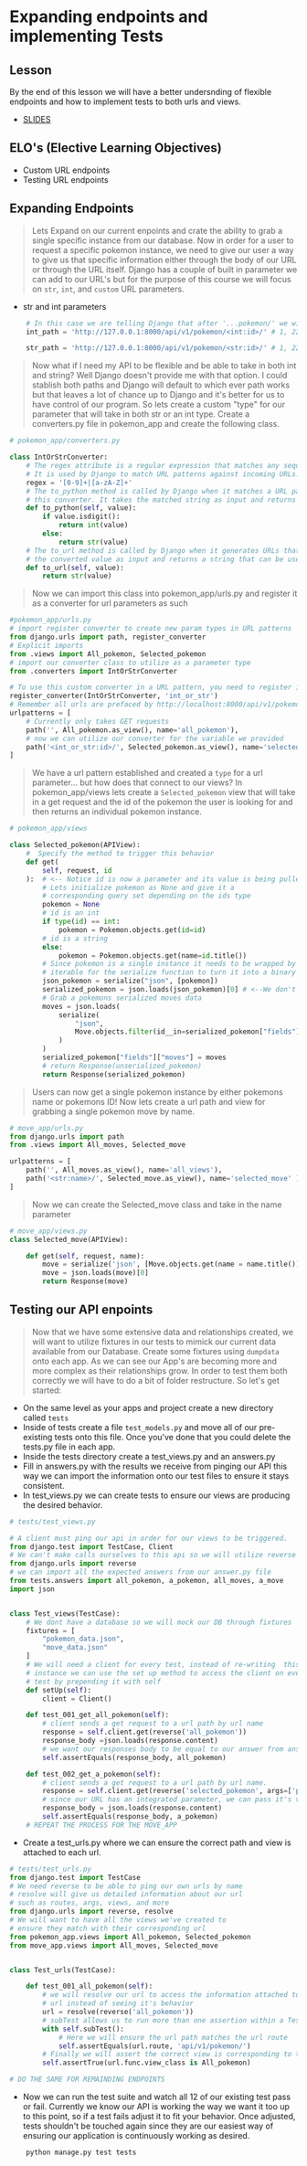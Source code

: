 # Expanding endpoints and implementing Tests

## Lesson

By the end of this lesson we will have a better undersnding of flexible endpoints and how to implement tests to both urls and views.

- [SLIDES](https://docs.google.com/presentation/d/1G1Qb5ljZbqaT7kWf4-G_VZxtSSZXWjiftVWKIJZF72I/edit?usp=sharing)

## ELO's (Elective Learning Objectives)

- Custom URL endpoints
- Testing URL endpoints

## Expanding Endpoints

> Lets Expand on our current enpoints and crate the ability to grab a single specific instance from our database.
> Now in order for a user to request a specific pokemon instance, we need to give our user a way to give us that specific information either through the body of our URL or through the URL itself. Django has a couple of built in parameter we can add to our URL's but for the purpose of this course we will focus on `str`, `int`, and `custom` URL parameters.

- str and int parameters

```python
    # In this case we are telling Django that after '...pokemon/' we will recieve an '...pokemon/interger/' and it will be ended by a slash
    int_path = 'http://127.0.0.1:8000/api/v1/pokemon/<int:id>/' # 1, 22, 176 (ACCEPTABLE) | Blastoise, Pikachu (UNACCEPTABLE)

    str_path = 'http://127.0.0.1:8000/api/v1/pokemon/<str:id>/' # 1, 22, 176 (UNACCEPTABLE) | Blastoise, Pikachu (ACCEPTABLE)
```

> Now what if I need my API to be flexible and be able to take in both int and string? Well Django doesn't provide me with that option. I could stablish both paths and Django will default to which ever path works but that leaves a lot of chance up to Django and it's better for us to have control of our program. So lets create a custom "type" for our parameter that will take in both str or an int type.
> Create a converters.py file in pokemon_app and create the following class.

```python
# pokemon_app/converters.py

class IntOrStrConverter:
    # The regex attribute is a regular expression that matches any sequence of digits or alphabetic characters.
    # It is used by Django to match URL patterns against incoming URLs.
    regex = '[0-9]+|[a-zA-Z]+'
    # The to_python method is called by Django when it matches a URL pattern that uses
    # this converter. It takes the matched string as input and returns the converted value.
    def to_python(self, value):
        if value.isdigit():
            return int(value)
        else:
            return str(value)
    # The to_url method is called by Django when it generates URLs that use this converter. It takes
    # the converted value as input and returns a string that can be used in a URL.
    def to_url(self, value):
        return str(value)

```

> Now we can import this class into pokemon_app/urls.py and register it as a converter for url parameters as such

```python
#pokemon_app/urls.py
# import register converter to create new param types in URL patterns
from django.urls import path, register_converter
# Explicit imports
from .views import All_pokemon, Selected_pokemon
# import our converter class to utilize as a parameter type
from .converters import IntOrStrConverter

# To use this custom converter in a URL pattern, you need to register it with Django using the register_converter function.
register_converter(IntOrStrConverter, 'int_or_str')
# Remember all urls are prefaced by http://localhost:8000/api/v1/pokemon/
urlpatterns = [
    # Currently only takes GET requests
    path('', All_pokemon.as_view(), name='all_pokemon'),
    # now we can utilize our converter for the variable we provided
    path('<int_or_str:id>/', Selected_pokemon.as_view(), name='selected_pokemon')
]
```

> We have a url pattern established and created a `type` for a url parameter... but how does that connect to our views? In pokemon_app/views lets create a `Selected_pokemon` view that will take in a get request and the id of the pokemon the user is looking for and then returns an individual pokemon instance.

```python
# pokemon_app/views

class Selected_pokemon(APIView):
    #  Specify the method to trigger this behavior
    def get(
        self, request, id
    ):  # <-- Notice id is now a parameter and its value is being pulled straight from our URL
        # Lets initialize pokemon as None and give it a
        # corresponding query set depending on the ids type
        pokemon = None
        # id is an int
        if type(id) == int:
            pokemon = Pokemon.objects.get(id=id)
        # id is a string
        else:
            pokemon = Pokemon.objects.get(name=id.title())
        # Since pokemon is a single instance it needs to be wrapped by [] to make it
        # iterable for the serialize function to turn it into a binary string
        json_pokemon = serialize("json", [pokemon])
        serialized_pokemon = json.loads(json_pokemon)[0] # <--We don't want our Pokemon data in a list
        # Grab a pokemons serialized moves data
        moves = json.loads(
            serialize(
                "json",
                Move.objects.filter(id__in=serialized_pokemon["fields"]["moves"]),
            )
        )
        serialized_pokemon["fields"]["moves"] = moves
        # return Response(unserialized_pokemon)
        return Response(serialized_pokemon)
```

> Users can now get a single pokemon instance by either pokemons name or pokemons ID! Now lets create a url path and view for grabbing a single pokemon move by name.

```python
# move_app/urls.py
from django.urls import path
from .views import All_moves, Selected_move

urlpatterns = [
    path('', All_moves.as_view(), name='all_views'),
    path('<str:name>/', Selected_move.as_view(), name='selected_move' )
]
```

> Now we can create the Selected_move class and take in the name parameter

```python
# move_app/views.py
class Selected_move(APIView):

    def get(self, request, name):
        move = serialize('json', [Move.objects.get(name = name.title())])
        move = json.loads(move)[0]
        return Response(move)
```

## Testing our API enpoints

> Now that we have some extensive data and relationships created, we will want to utilize fixtures in our tests to mimick our current data available from our Database. Create some fixtures using `dumpdata` onto each app.
> As we can see our App's are becoming more and more complex as their relationships grow. In order to test them both correctly we will have to do a bit of folder restructure. So let's get started:

- On the same level as your apps and project create a new directory called `tests`
- Inside of tests create a file `test_models.py` and move all of our pre-existing tests onto this file. Once you've done that you could delete the tests.py file in each app.
- Inside the tests directory create a test_views.py and an answers.py
- Fill in answers.py with the results we receive from pinging our API this way we can import the information onto our test files to ensure it stays consistent.
- In test_views.py we can create tests to ensure our views are producing the desired behavior.

```python
# tests/test_views.py

# A client must ping our api in order for our views to be triggered.
from django.test import TestCase, Client
# We can't make calls ourselves to this api so we will utilize reverse to mock this behavior
from django.urls import reverse
# we can import all the expected answers from our answer.py file
from tests.answers import all_pokemon, a_pokemon, all_moves, a_move
import json


class Test_views(TestCase):
    # We dont have a database so we will mock our DB through fixtures
    fixtures = [
        "pokemon_data.json",
        "move_data.json"
    ]
    # We will need a client for every test, instead of re-writing  this
    # instance we can use the set up method to access the client on every
    # test by prepending it with self
    def setUp(self):
        client = Client()

    def test_001_get_all_pokemon(self):
        # client sends a get request to a url path by url name
        response = self.client.get(reverse('all_pokemon'))
        response_body =json.loads(response.content)
        # we want our responses body to be equal to our answer from answer.py
        self.assertEquals(response_body, all_pokemon)

    def test_002_get_a_pokemon(self):
        # client sends a get request to a url path by url name.
        response = self.client.get(reverse('selected_pokemon', args=['pikachu']))
        # since our URL has an integrated parameter, we can pass it's value through args
        response_body = json.loads(response.content)
        self.assertEquals(response_body, a_pokemon)
    # REPEAT THE PROCESS FOR THE MOVE_APP
```

- Create a test_urls.py where we can ensure the correct path and view is attached to each url.

```python
# tests/test_urls.py
from django.test import TestCase
# We need reverse to be able to ping our own urls by name
# resolve will give us detailed information about our url
# such as routes, args, views, and more
from django.urls import reverse, resolve
# We will want to have all the views we've created to
# ensure they match with their corresponding url
from pokemon_app.views import All_pokemon, Selected_pokemon
from move_app.views import All_moves, Selected_move


class Test_urls(TestCase):

    def test_001_all_pokemon(self):
        # we will resolve our url to access the information attached to the
        # url instead of seeing it's behavior
        url = resolve(reverse('all_pokemon'))
        # subTest allows us to run more than one assertion within a Test
        with self.subTest():
            # Here we will ensure the url path matches the url route
            self.assertEquals(url.route, 'api/v1/pokemon/')
        # Finally we will assert the correct view is corresponding to this endpoint
        self.assertTrue(url.func.view_class is All_pokemon)

# DO THE SAME FOR REMAINDING ENDPOINTS
```

- Now we can run the test suite and watch all 12 of our existing test pass or fail. Currently we know our API is working the way we want it too up to this point, so if a test fails adjust it to fit your behavior. Once adjusted, tests shouldn't be touched again since they are our easiest way of ensuring our application is continuously working as desired.

```bash
    python manage.py test tests
```
